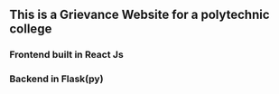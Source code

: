 ## This is a Grievance Website for a polytechnic college
### Frontend built in React Js
### Backend in Flask(py)
